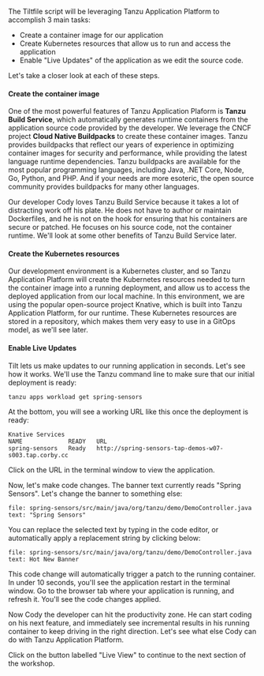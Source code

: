 The Tiltfile script will be leveraging Tanzu Application Platform to accomplish 3 main tasks:
* Create a container image for our application
* Create Kubernetes resources that allow us to run and access the application
* Enable "Live Updates" of the application as we edit the source code.

Let's take a closer look at each of these steps.

<h4>Create the container image</h4>

One of the most powerful features of Tanzu Application Plaform is **Tanzu Build Service**, which automatically generates runtime containers from the application source code provided by the developer. We leverage the CNCF project **Cloud Native Buildpacks** to create these container images. Tanzu provides buildpacks that reflect our years of experience in optimizing container images for security and performance, while providing the latest language runtime dependencies. Tanzu buildpacks are available for the most popular programming languages, including Java, .NET Core, Node, Go, Python, and PHP. And if your needs are more esoteric, the open source community provides buildpacks for many other languages.

Our developer Cody loves Tanzu Build Service because it takes a lot of distracting work off his plate. He does not have to author or maintain Dockerfiles, and he is not on the hook for ensuring that his containers are secure or patched. He focuses on his source code, not the container runtime. We'll look at some other benefits of Tanzu Build Service later.

<h4>Create the Kubernetes resources</h4>

Our development environment is a Kubernetes cluster, and so Tanzu Application Platform will create the Kubernetes resources needed to turn the container image into a running deployment, and allow us to access the deployed application from our local machine. In this environment, we are using the popular open-source project Knative, which is built into Tanzu Application Platform, for our runtime. These Kubernetes resources are stored in a repository, which makes them very easy to use in a GitOps model, as we'll see later.

<h4>Enable Live Updates</h4>

Tilt lets us make updates to our running application in seconds. Let's see how it works. We'll use the Tanzu command line to make sure that our initial deployment is ready:

```execute-2 
tanzu apps workload get spring-sensors
```

At the bottom, you will see a working URL like this once the deployment is ready:
```
Knative Services
NAME             READY   URL
spring-sensors   Ready   http://spring-sensors-tap-demos-w07-s003.tap.corby.cc
```
Click on the URL in the terminal window to view the application.

Now, let's make code changes. The banner text currently reads "Spring Sensors". Let's change the banner to something else:

```editor:select-matching-text
file: spring-sensors/src/main/java/org/tanzu/demo/DemoController.java
text: "Spring Sensors"
```

You can replace the selected text by typing in the code editor, or automatically apply a replacement string by clicking below:

```editor:replace-text-selection
file: spring-sensors/src/main/java/org/tanzu/demo/DemoController.java
text: Hot New Banner
```

This code change will automatically trigger a patch to the running container. In under 10 seconds, you'll see the application restart in the terminal window. Go to the browser tab where your application is running, and refresh it. You'll see the code changes applied.

Now Cody the developer can hit the productivity zone. He can start coding on his next feature, and immediately see incremental results in his running container to keep driving in the right direction. Let's see what else Cody can do with Tanzu Application Platform.

Click on the button labelled "Live View" to continue to the next section of the workshop.
